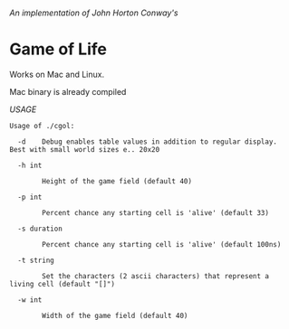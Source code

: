 ###### An implementation of John Horton Conway's
# Game of Life

Works on Mac and Linux.

Mac binary is already compiled


*USAGE*

`Usage of ./cgol:`

`  -d    Debug enables table values in addition to regular display. Best with small world sizes e.. 20x20`

`  -h int`

`        Height of the game field (default 40)`

`  -p int`

`        Percent chance any starting cell is 'alive' (default 33)`

`  -s duration`

`        Percent chance any starting cell is 'alive' (default 100ns)`

`  -t string`

`        Set the characters (2 ascii characters) that represent a living cell (default "[]")`

`  -w int`

`        Width of the game field (default 40)`

